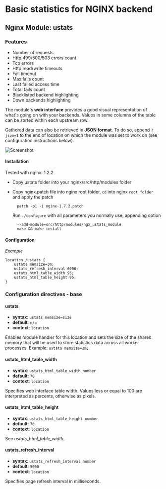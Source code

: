 # Basic statistics for NGINX backend
## Nginx Module: ustats

### Features

* Number of requests
* Http 499/500/503 errors count
* Tcp errors
* Http read/write timeouts
* Fail timeout
* Max fails count
* Last failed access time
* Total fails count
* Blacklisted backend highlighting
* Down backends highlighting

The module's **web interface** provides a good visual representation of what's going on with your backends. Values in some columns of the table can be sorted within each upstream row.

Gathered data can also be retrieved in **JSON format**. To do so, append `?json=1` to the end of location on which the module was set to work on (see configuration instructions below).

![Screenshot](https://cloud.githubusercontent.com/assets/3759759/19833620/29290e0e-9e51-11e6-8400-7c26c1543237.png)

#### Installation

Tested with nginx: 1.2.2

* Copy ustats folder into your nginx/src/http/modules folder
* Copy nginx.patch file into nginx root folder,
  `cd` into nginx `root folder` and apply the patch

        patch -p1 -i nginx-1.7.2.patch

    Run `./configure` with all parameters you normally use, appending option

        --add-module=src/http/modules/ngx_ustats_module
        make && make install

#### Configuration

*Example*

```nginx
location /ustats {
    ustats memsize=3m;
    ustats_refresh_interval 6000;
    ustats_html_table_width 95;
    ustats_html_table_height 95;
}
```

### Configuration directives - base

#### ustats
* **syntax**: `ustats memsize=size`
* **default**: `n/a`
* **context**: `location`

Enables module handler for this location and sets the size of the shared memory that will be used to store statistics data across all worker processes.
Example: `ustats memsize=2m;`

#### ustats_html_table_width
* **syntax**: `ustats_html_table_width number`
* **default**: `70`
* **context**: `location`

Specifies web interface table width. Values less or equal to 100 are interpreted as percents, otherwise as pixels.

#### ustats_html_table_height
* **syntax**: `ustats_html_table_height number`
* **default**: `70`
* **context**: `location`

See _ustats_html_table_width_.

#### ustats_refresh_interval
* **syntax**: `ustats_refresh_interval number`
* **default**: `5000`
* **context**: `location`

Specifies page refresh interval in milliseconds.
